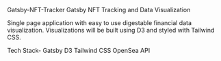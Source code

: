 Gatsby-NFT-Tracker
Gatsby NFT Tracking and Data Visualization

Single page application with easy to use digestable financial data visualization. Visualizations will be built using D3 and styled with Tailwind CSS.

Tech Stack- Gatsby D3 Tailwind CSS OpenSea API

